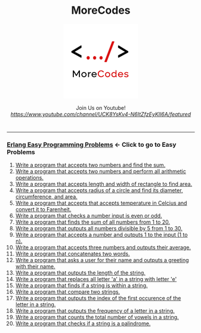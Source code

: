 <h1 align="center">MoreCodes</h1>
<p align="center"> 
  <img src="/morecodescir.png"/>
</p>

<p align="center">
Join Us on Youtube! <br/>
<i><u>https://www.youtube.com/channel/UCK8YsKv4-N6ItZfzEyKlI6A/featured</u></i>
</p>

#

- - - -
### [Erlang Easy Programming Problems](../Easy%20Problems/) <- Click to go to Easy Problems

1. <a href="https://github.com/ArjunAranetaCodes/MoreCodes-Erlang/blob/master/Easy%20Problems/problem1.erl" target="_blank">Write a program that accepts two numbers and find the sum.</a>
2. <a href="https://github.com/ArjunAranetaCodes/MoreCodes-Erlang/blob/master/Easy%20Problems/problem2.erl" target="_blank">Write a program that accepts two numbers and perform all arithmetic operations.</a>
3. <a href="https://github.com/ArjunAranetaCodes/MoreCodes-Erlang/blob/master/Easy%20Problems/problem3.erl" target="_blank">Write a program that accepts length and width of rectangle to find area.</a>
4. <a href="https://github.com/ArjunAranetaCodes/MoreCodes-Erlang/blob/master/Easy%20Problems/problem4.erl" target="_blank">Write a program that accepts radius of a circle and find its diameter, circumference, and area.</a>
5. <a href="https://github.com/ArjunAranetaCodes/MoreCodes-Erlang/blob/master/Easy%20Problems/problem5.erl" target="_blank">Write a program that accepts that accepts temperature in Celcius and convert it to Farenheit.</a>
6. <a href="https://github.com/ArjunAranetaCodes/MoreCodes-Erlang/blob/master/Easy%20Problems/problem6.erl" target="_blank">Write a program that checks a number input is even or odd.</a>
7. <a href="https://github.com/ArjunAranetaCodes/MoreCodes-Erlang/blob/master/Easy%20Problems/problem7.erl" target="_blank">Write a program that finds the sum of all numbers from 1 to 20.</a>
8. <a href="https://github.com/ArjunAranetaCodes/MoreCodes-Erlang/blob/master/Easy%20Problems/problem8.erl" target="_blank">Write a program that outputs all numbers divisible by 5 from 1 to 30.</a>
9. <a href="https://github.com/ArjunAranetaCodes/MoreCodes-Erlang/blob/master/Easy%20Problems/problem9.erl" target="_blank">Write a program that accepts a number and outputs 1 to the input (1 to n).</a>
10. <a href="https://github.com/ArjunAranetaCodes/MoreCodes-Erlang/blob/master/Easy%20Problems/problem10.erl" target="_blank">Write a program that accepts three numbers and outputs their average.</a>
11. <a href="https://github.com/ArjunAranetaCodes/MoreCodes-Erlang/blob/master/Easy%20Problems/problem11.erl" target="_blank">Write a program that concatenates two words.</a>
12. <a href="https://github.com/ArjunAranetaCodes/MoreCodes-Erlang/blob/master/Easy%20Problems/problem12.erl" target="_blank">Write a program that asks a user for their name and outputs a greeting with their name.</a>
13. <a href="https://github.com/ArjunAranetaCodes/MoreCodes-Erlang/blob/master/Easy%20Problems/problem13.erl" target="_blank">Write a program that outputs the length of the string.</a>
14. <a href="https://github.com/ArjunAranetaCodes/MoreCodes-Erlang/blob/master/Easy%20Problems/problem14.erl" target="_blank">Write a program that replaces all letter 'a' in a string with letter 'e'</a>
15. <a href="https://github.com/ArjunAranetaCodes/MoreCodes-Erlang/blob/master/Easy%20Problems/problem15.erl" target="_blank">Write a program that finds if a string is within a string.</a>
16. <a href="https://github.com/ArjunAranetaCodes/MoreCodes-Erlang/blob/master/Easy%20Problems/problem16.erl" target="_blank">Write a program that compare two strings.</a>
17. <a href="https://github.com/ArjunAranetaCodes/MoreCodes-Erlang/blob/master/Easy%20Problems/problem17.erl" target="_blank">Write a program that outputs the index of the first occurence of the letter in a string.</a>
18. <a href="https://github.com/ArjunAranetaCodes/MoreCodes-Erlang/blob/master/Easy%20Problems/problem18.erl" target="_blank">Write a program that outputs the frequency of a letter in a string.</a>
19. <a href="https://github.com/ArjunAranetaCodes/MoreCodes-Erlang/blob/master/Easy%20Problems/problem19.erl" target="_blank">Write a program that counts the total number of vowels in a string.</a>
20. <a href="https://github.com/ArjunAranetaCodes/MoreCodes-Erlang/blob/master/Easy%20Problems/problem20.erl" target="_blank">Write a program that checks if a string is a palindrome.</a>
